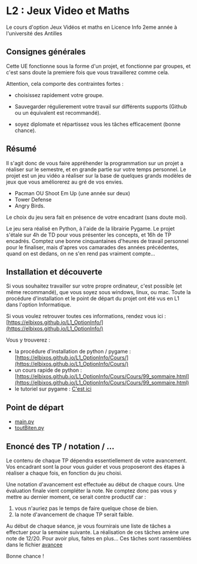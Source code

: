 # L2 : Jeux Video et Maths

Le cours d'option Jeux Vidéos et maths en Licence Info 2eme année à l'université des Antilles

## Consignes générales

Cette UE fonctionne sous la forme d'un projet, et fonctionne par groupes, et c'est sans doute la premiere fois que vous travaillerez comme cela.

Attention, cela comporte des contraintes fortes :

- choisissez rapidement votre groupe.

- Sauvegarder régulierement votre travail sur différents supports (Github ou un équivalent est recommandé).

- soyez diplomate et répartissez vous les tâches efficacement (bonne chance).

## Résumé
Il s'agit donc de vous faire appréhender la programmation sur un projet a réaliser sur le semestre, et en grande partie sur votre temps personnel. Le projet est un jeu vidéo a réaliser sur la base de quelques grands modèles de jeux que vous améliorerez au gré de vos envies.

- Pacman OU Shoot Em Up (une année sur deux)
- Tower Defense
- Angry Birds.

Le choix du jeu sera fait en présence de votre encadrant (sans doute moi).

Le jeu sera réalisé en Python, à l'aide de la librairie Pygame. Le projet s'étale sur 4h de TD pour vous présenter les concepts, et 16h de TP encadrés. Comptez une bonne cinquantaines d'heures de travail personnel pour le finaliser, mais d'apres vos camarades des années précédentes, quand on est dedans, on ne s'en rend pas vraiment compte...

## Installation et découverte
Si vous souhaitez travailler sur votre propre ordinateur, c'est possible (et même recommandé), que vous soyez sous windows, linux, ou mac.
Toute la procédure d'installation et le point de départ du projet ont été vus en L1 dans l'option Informatique.

Si vous voulez retrouver toutes ces informations, rendez vous ici :
[https://elbixos.github.io/L1_OptionInfo/](https://elbixos.github.io/L1_OptionInfo/)

Vous y trouverez :

- la procédure d'installation de python / pygame :
[https://elbixos.github.io/L1_OptionInfo/Cours/](https://elbixos.github.io/L1_OptionInfo/Cours/)
- un cours rapide de python :
[https://elbixos.github.io/L1_OptionInfo/Cours/Cours/99_sommaire.html](https://elbixos.github.io/L1_OptionInfo/Cours/Cours/99_sommaire.html)
- le tutoriel sur pygame :
[C'est ici](tutos/tuto.md)


## Point de départ

- [main.py](Sources/main01.py)
- [toutBiten.py](Sources/toutBiten.py)

## Enoncé des TP / notation / ...
Le contenu de chaque TP dépendra essentiellement de votre avancement. Vos encadrant sont la pour vous guider et vous proposeront des étapes à réaliser a chaque fois, en fonction du jeu choisi.

Une notation d'avancement est effectuée au début de chaque cours. Une évaluation finale vient compléter la note. Ne comptez donc pas vous y mettre au dernier moment, ce serait contre productif car :

1. vous n'auriez pas le temps de faire quelque chose de bien.
2. la note d'avancement de chaque TP serait faible.

Au début de chaque séance, je vous fournirais une liste de tâches a effectuer pour la semaine suivante. La réalisation de ces tâches amène une note de 12/20. Pour avoir plus, faites en plus...
Ces tâches sont rassemblées dans le fichier [avancee](avancee.md)


Bonne chance !
